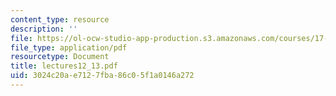 ```yaml
---
content_type: resource
description: ''
file: https://ol-ocw-studio-app-production.s3.amazonaws.com/courses/17-20-introduction-to-the-american-political-process-spring-2004/3024c20ae7127fba86c05f1a0146a272_lectures12_13.pdf
file_type: application/pdf
resourcetype: Document
title: lectures12_13.pdf
uid: 3024c20a-e712-7fba-86c0-5f1a0146a272
---
```

